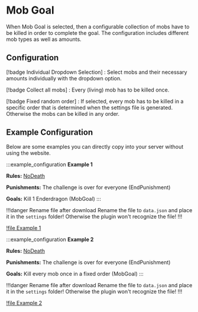 # Mob Goal

When Mob Goal is selected, then a configurable collection of mobs have to be killed in order to complete the goal. The configuration includes different mob types as well as amounts. 

## Configuration

[!badge Individual Dropdown Selection]
:   Select mobs and their necessary amounts individually with the dropdown option.

[!badge Collect all mobs]
:   Every (living) mob has to be killed once.

[!badge Fixed random order]
:   If selected, every mob has to be killed in a specific order that is determined when the settings file is generated. Otherwise the mobs can be killed in any order.

## Example Configuration

Below are some examples you can directly copy into your server without using the website.

:::example_configuration
**Example 1**

**Rules:** [NoDeath](../rules/noDeath.md)

**Punishments:** The challenge is over for everyone (EndPunishment)

**Goals:** Kill 1 Enderdragon (MobGoal)
:::

!!!danger Rename file after download
Rename the file to `data.json` and place it in the `settings` folder! Otherwise the plugin won't recognize the file!
!!!

[!file Example 1](../static/examples/no_death_end_challenge_mob_goal_1_ender_dragon.json)


:::example_configuration
**Example 2**

**Rules:** [NoDeath](../rules/noDeath.md)

**Punishments:** The challenge is over for everyone (EndPunishment)

**Goals:** Kill every mob once in a fixed order (MobGoal)
:::

!!!danger Rename file after download
Rename the file to `data.json` and place it in the `settings` folder! Otherwise the plugin won't recognize the file!
!!!

[!file Example 2](../static/examples/no_death_end_challenge_mob_goal_every_mob_once_fixed_order.json)